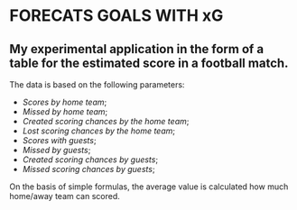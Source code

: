 # FORECATS GOALS WITH xG

## My experimental application in the form of a table for the estimated score in a football match.

The data is based on the following parameters:

* *Scores by home team*;
* *Missed by home team*;
* *Created scoring chances by the home team*;
* *Lost scoring chances by the home team*;
* *Scores with guests*;
* *Missed by guests*;
* *Created scoring chances by guests*;
* *Missed scoring chances by guests*;

On the basis of simple formulas, the average value is calculated how much home/away team can scored.
